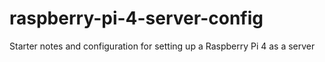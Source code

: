 # raspberry-pi-4-server-config
Starter notes and configuration for setting up a Raspberry Pi 4 as a server
